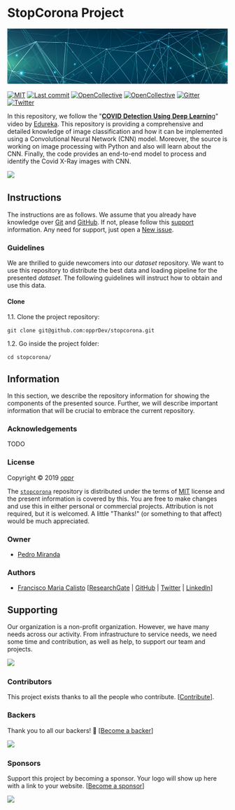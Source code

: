 # StopCorona Project

<img src="https://github.com/mida-project/meta/blob/master/banners/dataset-samples_1000x250.png?raw=true" />

[![MIT](https://flat.badgen.net/github/license/opprDev/stopcorona)](https://github.com/opprDev/stopcorona/blob/master/LICENSE)
[![Last commit](https://img.shields.io/github/last-commit/opprDev/stopcorona?style=flat-square)](https://github.com/opprDev/stopcorona/commits/master)
[![OpenCollective](https://opencollective.com/oppr/backers/badge.svg?style=flat-square)](#backers)
[![OpenCollective](https://opencollective.com/oppr/sponsors/badge.svg?style=flat-square)](#sponsors)
[![Gitter](https://img.shields.io/gitter/room/gitterHQ/gitter.svg?style=flat-square)](https://gitter.im/opprTeam)
[![Twitter](https://flat.badgen.net/twitter/follow/opprGroup)](https://twitter.com/opprGroup)

In this repository, we follow the "[𝐂𝐎𝐕𝐈𝐃 𝐃𝐞𝐭𝐞𝐜𝐭𝐢𝐨𝐧 𝐔𝐬𝐢𝐧𝐠 𝐃𝐞𝐞𝐩 𝐋𝐞𝐚𝐫𝐧𝐢𝐧g](https://youtu.be/OFF2iW73wZg)" video by [Edureka](https://www.edureka.co/ai-deep-learning-with-tensorflow). This repository is providing a comprehensive and detailed knowledge of image classification and how it can be implemented using a Convolutional Neural Network (CNN) model. Moreover, the source is working on image processing with Python and also will learn about the CNN. Finally, the code provides an end-to-end model to process and identify the Covid X-Ray images with CNN.

<a href="https://www.patreon.com/oppr" target="_blank">
<img src="https://c5.patreon.com/external/logo/become_a_patron_button@2x.png" width="160">
</a>

## Instructions

The instructions are as follows. We assume that you already have knowledge over [Git](https://git-scm.com/) and [GitHub](https://github.com/). If not, please follow this [support](https://guides.github.com/activities/hello-world/) information. Any need for support, just open a [New issue](https://github.com/opprDev/stopcorona/issues/new).

### Guidelines

We are thrilled to guide newcomers into our *dataset* repository. We want to use this repository to distribute the best data and loading pipeline for the presented *dataset*. The following guidelines will instruct how to obtain and use this data.

#### Clone

1.1. Clone the project repository:

```
git clone git@github.com:opprDev/stopcorona.git
```

1.2. Go inside the project folder:

```
cd stopcorona/
```

## Information

In this section, we describe the repository information for showing the components of the presented source. Further, we will describe important information that will be crucial to embrace the current repository.

### Acknowledgements

TODO

### License

Copyright © 2019 [oppr](https://oppr.io)

The [`stopcorona`](https://github.com/opprDev/stopcorona) repository is distributed under the terms of [MIT](LICENSE) license and the present information is covered by this. You are free to make changes and use this in either personal or commercial projects. Attribution is not required, but it is welcomed. A little "Thanks!" (or something to that affect) would be much appreciated.

### Owner

- [Pedro Miranda]()

### Authors

- [Francisco Maria Calisto](http://www.franciscocalisto.me/) [[ResearchGate](https://www.researchgate.net/profile/Francisco_Maria_Calisto) | [GitHub](https://github.com/FMCalisto) | [Twitter](https://twitter.com/FMCalisto) | [LinkedIn](https://www.linkedin.com/in/fmcalisto/)]

## Supporting

Our organization is a non-profit organization. However, we have many needs across our activity. From infrastructure to service needs, we need some time and contribution, as well as help, to support our team and projects.

<span class="image">
  <a href="https://opencollective.com/oppr" target="_blank">
    <img src="https://opencollective.com/oppr/tiers/backer.svg" width="220">
  </a>
</span>

### Contributors

This project exists thanks to all the people who contribute. [[Contribute](CONTRIBUTING.md)].

### Backers

Thank you to all our backers! 🙏 [[Become a backer](https://opencollective.com/oppr#backer)]

<span class="image">
  <a href="https://opencollective.com/oppr#backers" target="_blank">
    <img src="https://opencollective.com/oppr/backers.svg?width=890">
  </a>
</span>

### Sponsors

Support this project by becoming a sponsor. Your logo will show up here with a link to your website. [[Become a sponsor](https://opencollective.com/oppr#sponsor)]

<span class="image">
  <a href="https://opencollective.com/oppr/sponsor/0/website" target="_blank">
    <img src="https://opencollective.com/oppr/sponsor/0/avatar.svg">
  </a>
</span>
